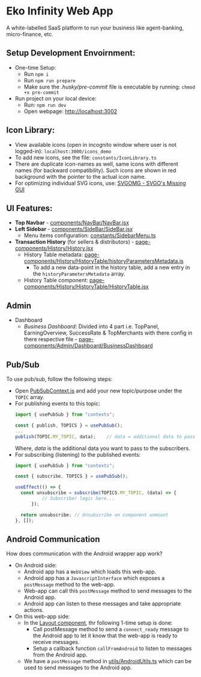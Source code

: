 # Eko Infinity Web App
A white-labelled SaaS platform to run your business like agent-banking, micro-finance, etc.

## Setup Development Envoirnment:
- One-time Setup:
  - Run `npm i`
  - Run `npm run prepare`
  - Make sure the _.husky/pre-commit_ file is executable by running: `chmod +x pre-commit`
- Run project on your local device:
  - Run: `npm run dev`
  - Open webpage: [http://localhost:3002](http://localhost:3002)

## Icon Library:
- View available icons (open in incognito window where user is not logged-in): `localhost:3000/icons_demo`
- To add new icons, see the file: `constants/IconLibrary.ts`
- There are duplicate icon-names as well, same icons with different names (for backward compatibility). Such icons are shown in red background with the pointer to the actual icon name.
- For optimizing individual SVG icons, use: [SVGOMG - SVGO's Missing GUI](https://jakearchibald.github.io/svgomg/)

## UI Features:
- **Top Navbar** - [components/NavBar/NavBar.jsx](components/NavBar/NavBar.jsx)
- **Left Sidebar** - [components/SideBar/SideBar.jsx](components/SideBar/SideBar.jsx)
  - Menu items configuration: [constants/SidebarMenu.ts](constants/SidebarMenu.ts)
- **Transaction History** (for sellers & distributors) - [page-components/History/History.jsx](page-components/History/History.jsx)
  - History Table metadata: [page-components/History/HistoryTable/historyParametersMetadata.js](page-components/History/HistoryTable/historyParametersMetadata.js)
	- To add a new data-point in the history table, add a new entry in the `historyParametersMetadata` array.
  - History Table component: [page-components/History/HistoryTable/HistoryTable.jsx](page-components/History/HistoryTable/HistoryTable.jsx)

## Admin
- Dashboard
  - _Business Dashboard_: Divided into 4 part i.e. TopPanel, EarningOverview, SuccessRate & TopMerchants with there config in there respective file - [page-components/Admin/Dashboard/BusinessDashboard](page-components/Admin/Dashboard/BusinessDashboard)

## Pub/Sub
To use pub/sub, follow the following steps:
- Open [PubSubContext.js](contexts/PubSubContext.js) and add your new topic/purpose under the `TOPIC` array.
- For publishing events to this topic:
  ```jsx
  import { usePubSub } from "contexts";

  const { publish, TOPICS } = usePubSub();
  ...
  publish(TOPIC.MY_TOPIC, data);	// data = additional data to pass to the subscribers
  ```
  Where, _data_ is the additional data you want to pass to the subscribers.
- For subscribing (listening) to the published events:
  ```jsx
  import { usePubSub } from "contexts";

  const { subscribe, TOPICS } = usePubSub();

  useEffect(() => {
	const unsubscribe = subscribe(TOPICS.MY_TOPIC, (data) => {
			// Subscriber logic here...
		});

	return unsubscribe;	// Unsubscribe on component unmount
  }, []);
  ```


## Android Communication
How does communication with the Android wrapper app work?
- On Android side:
	- Android app has a `WebView` which loads this web-app.
	- Android app has a `JavascriptInterface` which exposes a `postMessage` method to the web-app.
	- Web-app can call this `postMessage` method to send messages to the Android app.
	- Android app can listen to these messages and take appropriate actions.
- On this web-app side:
	- In the [Layout component](components/Layout/Layout.tsx), thr following 1-time setup is done:
		- Call postMessage method to send a `connect_ready` message to the Android app to let it know that the web-app is ready to receive messages.
		- Setup a callback function `callFromAndroid` to listen to messages from the Android app.
	- We have a `postMessage` method in [utils/AndroidUtils.ts](utils/AndroidUtils.ts) which can be used to send messages to the Android app.
